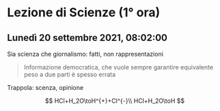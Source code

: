 # Lezione di Scienze (1° ora) 
## Lunedì 20 settembre 2021, 08:02:00

Sia scienza che giornalismo: fatti, non rappresentazioni

> Informazione democratica, che vuole sempre garantire equivalente peso a due parti è spesso errata

Trappola: scenza, opinione


$$
HCl+H_2O\toH^{+}+Cl^{-}\\
HCl+H_2O\toH
$$
<!--stackedit_data:
eyJoaXN0b3J5IjpbMTI3NTgxMjE3NiwtNzI2Mzc2MjQyLC0xNz
c4NDYzMDQ0XX0=
-->